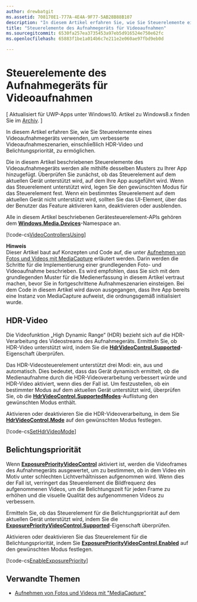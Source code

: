 ```yaml
---
author: drewbatgit
ms.assetid: 708170E1-777A-4E4A-9F77-5AB28B88B107
description: "In diesem Artikel erfahren Sie, wie Sie Steuerelemente eines Videoaufnahmegeräts verwenden, um verbesserte Videoaufnahmeszenarien, einschließlich HDR-Video und Belichtungspriorität, zu ermöglichen."
title: "Steuerelemente des Aufnahmegeräts für Videoaufnahmen"
ms.sourcegitcommit: 6530fa257ea3735453a97eb5d916524e750e62fc
ms.openlocfilehash: 65883f1be1a014b6c7e211e2e060ae97fbd9eb0d

---
```


# Steuerelemente des Aufnahmegeräts für Videoaufnahmen

\[ Aktualisiert für UWP-Apps unter Windows10. Artikel zu Windows8.x finden Sie im [Archiv](http://go.microsoft.com/fwlink/p/?linkid=619132). \]


In diesem Artikel erfahren Sie, wie Sie Steuerelemente eines Videoaufnahmegeräts verwenden, um verbesserte Videoaufnahmeszenarien, einschließlich HDR-Video und Belichtungspriorität, zu ermöglichen.

Die in diesem Artikel beschriebenen Steuerelemente des Videoaufnahmegeräts werden alle mithilfe desselben Musters zu Ihrer App hinzugefügt. Überprüfen Sie zunächst, ob das Steuerelement auf dem aktuellen Gerät unterstützt wird, auf dem Ihre App ausgeführt wird. Wenn das Steuerelement unterstützt wird, legen Sie den gewünschten Modus für das Steuerelement fest. Wenn ein bestimmtes Steuerelement auf dem aktuellen Gerät nicht unterstützt wird, sollten Sie das UI-Element, über das der Benutzer das Feature aktivieren kann, deaktivieren oder ausblenden.

Alle in diesem Artikel beschriebenen Gerätesteuerelement-APIs gehören dem [**Windows.Media.Devices**](https://msdn.microsoft.com/library/windows/apps/br206902)-Namespace an.

[!code-cs[VideoControllersUsing](./code/BasicMediaCaptureWin10/cs/MainPage.xaml.cs#SnippetVideoControllersUsing)]

**Hinweis**  
Dieser Artikel baut auf Konzepten und Code auf, die unter [Aufnehmen von Fotos und Videos mit MediaCapture](capture-photos-and-video-with-mediacapture.md) erläutert werden. Darin werden die Schritte für die Implementierung einer grundlegenden Foto- und Videoaufnahme beschrieben. Es wird empfohlen, dass Sie sich mit dem grundlegenden Muster für die Medienerfassung in diesem Artikel vertraut machen, bevor Sie in fortgeschrittene Aufnahmeszenarien einsteigen. Bei dem Code in diesem Artikel wird davon ausgegangen, dass Ihre App bereits eine Instanz von MediaCapture aufweist, die ordnungsgemäß initialisiert wurde.

## HDR-Video

Die Videofunktion „High Dynamic Range“ (HDR) bezieht sich auf die HDR-Verarbeitung des Videostreams des Aufnahmegeräts. Ermitteln Sie, ob HDR-Video unterstützt wird, indem Sie die [**HdrVideoControl.Supported**](https://msdn.microsoft.com/library/windows/apps/dn926682)-Eigenschaft überprüfen.

Das HDR-Videosteuerelement unterstützt drei Modi: ein, aus und automatisch. Dies bedeutet, dass das Gerät dynamisch ermittelt, ob die Medienaufnahme durch die HDR-Videoverarbeitung verbessert würde und HDR-Video aktiviert, wenn dies der Fall ist. Um festzustellen, ob ein bestimmter Modus auf dem aktuellen Gerät unterstützt wird, überprüfen Sie, ob die [**HdrVideoControl.SupportedModes**](https://msdn.microsoft.com/library/windows/apps/dn926683)-Auflistung den gewünschten Modus enthält.

Aktivieren oder deaktivieren Sie die HDR-Videoverarbeitung, in dem Sie [**HdrVideoControl.Mode**](https://msdn.microsoft.com/library/windows/apps/dn926681) auf den gewünschten Modus festlegen.

[!code-cs[SetHdrVideoMode](./code/BasicMediaCaptureWin10/cs/MainPage.xaml.cs#SnippetSetHdrVideoMode)]

## Belichtungspriorität

Wenn [**ExposurePriorityVideoControl**](https://msdn.microsoft.com/library/windows/apps/dn926644) aktiviert ist, werden die Videoframes des Aufnahmegeräts ausgewertet, um zu bestimmen, ob in dem Video ein Motiv unter schlechten Lichtverhältnissen aufgenommen wird. Wenn dies der Fall ist, verringert das Steuerelement die Bildfrequenz des aufgenommenen Videos, um die Belichtungszeit für jeden Frame zu erhöhen und die visuelle Qualität des aufgenommenen Videos zu verbessern.

Ermitteln Sie, ob das Steuerelement für die Belichtungspriorität auf dem aktuellen Gerät unterstützt wird, indem Sie die [**ExposurePriorityVideoControl.Supported**](https://msdn.microsoft.com/library/windows/apps/dn926647)-Eigenschaft überprüfen.

Aktivieren oder deaktivieren Sie das Steuerelement für die Belichtungspriorität, indem Sie [**ExposurePriorityVideoControl.Enabled**](https://msdn.microsoft.com/library/windows/apps/dn926646) auf den gewünschten Modus festlegen.

[!code-cs[EnableExposurePriority](./code/BasicMediaCaptureWin10/cs/MainPage.xaml.cs#SnippetEnableExposurePriority)]

## Verwandte Themen

* [Aufnehmen von Fotos und Videos mit "MediaCapture"](capture-photos-and-video-with-mediacapture.md)
 

 







<!--HONumber=Jun16_HO4-->


